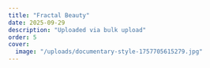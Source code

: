 ```yaml
---
title: "Fractal Beauty"
date: 2025-09-29
description: "Uploaded via bulk upload"
order: 5
cover:
  image: "/uploads/documentary-style-1757705615279.jpg"
---
```



